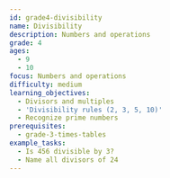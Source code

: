 ```yaml
---
id: grade4-divisibility
name: Divisibility
description: Numbers and operations
grade: 4
ages:
  - 9
  - 10
focus: Numbers and operations
difficulty: medium
learning_objectives:
  - Divisors and multiples
  - 'Divisibility rules (2, 3, 5, 10)'
  - Recognize prime numbers
prerequisites:
  - grade-3-times-tables
example_tasks:
  - Is 456 divisible by 3?
  - Name all divisors of 24
---
```

